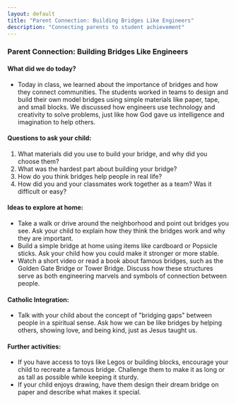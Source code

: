 ```yaml
---
layout: default
title: "Parent Connection: Building Bridges Like Engineers"
description: "Connecting parents to student achievement"
---
```


### Parent Connection: Building Bridges Like Engineers

#### What did we do today?
- Today in class, we learned about the importance of bridges and how they connect communities. The students worked in teams to design and build their own model bridges using simple materials like paper, tape, and small blocks. We discussed how engineers use technology and creativity to solve problems, just like how God gave us intelligence and imagination to help others.

#### Questions to ask your child:
1. What materials did you use to build your bridge, and why did you choose them?
2. What was the hardest part about building your bridge?
3. How do you think bridges help people in real life?
4. How did you and your classmates work together as a team? Was it difficult or easy?

#### Ideas to explore at home:
- Take a walk or drive around the neighborhood and point out bridges you see. Ask your child to explain how they think the bridges work and why they are important.
- Build a simple bridge at home using items like cardboard or Popsicle sticks. Ask your child how you could make it stronger or more stable.
- Watch a short video or read a book about famous bridges, such as the Golden Gate Bridge or Tower Bridge. Discuss how these structures serve as both engineering marvels and symbols of connection between people.

#### Catholic Integration:
- Talk with your child about the concept of "bridging gaps" between people in a spiritual sense. Ask how we can be like bridges by helping others, showing love, and being kind, just as Jesus taught us.

#### Further activities:
- If you have access to toys like Legos or building blocks, encourage your child to recreate a famous bridge. Challenge them to make it as long or as tall as possible while keeping it sturdy.
- If your child enjoys drawing, have them design their dream bridge on paper and describe what makes it special.

